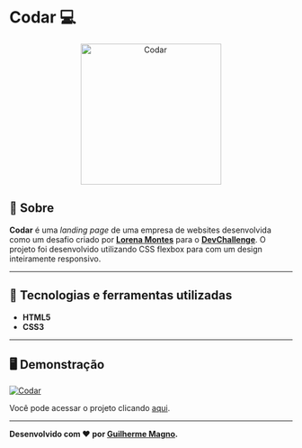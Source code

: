 # Codar 💻
<p align="center">
<img src="https://i.imgur.com/dXmL85u.png" alt="Codar" title="Codar" width="250">
</p>

## 📖 Sobre   
**Codar** é uma _landing page_ de uma empresa de websites desenvolvida como um desafio criado por **[Lorena Montes](https://github.com/Lorenalgm)** para o **[DevChallenge](https://www.devchallenge.com.br/)**. O projeto foi desenvolvido utilizando CSS flexbox para com um design inteiramente responsivo.

---

## 🚀 Tecnologias e ferramentas utilizadas
- **HTML5** 
- **CSS3** 

---

## 🖥️ Demonstração
[![Codar](https://i.imgur.com/0dTXHp1.png "Clique para acessar o projeto")](https://devmagno.github.io/coding-challenges/challenges/Codar/index.html "Clique para acessar o projeto")   

Você pode acessar o projeto clicando [aqui](https://devmagno.github.io/coding-challenges/challenges/Codar/index.html).

---

**Desenvolvido com ❤️ por [Guilherme Magno](https://github.com/devmagno/).**